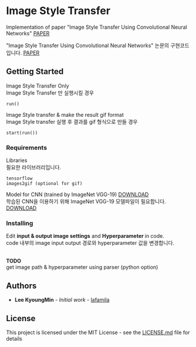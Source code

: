 # Image Style Transfer

Implementation of paper "Image Style Transfer Using Convolutional Neural Networks" [PAPER](http://www.cv-foundation.org/openaccess/content_cvpr_2016/papers/Gatys_Image_Style_Transfer_CVPR_2016_paper.pdf)

"Image Style Transfer Using Convolutional Neural Networks" 논문의 구현코드입니다. [PAPER](http://www.cv-foundation.org/openaccess/content_cvpr_2016/papers/Gatys_Image_Style_Transfer_CVPR_2016_paper.pdf)

## Getting Started

Image Style Transfer Only<br>
Image Style Transfer 만 실행시킬 경우
```
run()
```

Image Style transfer & make the result gif format<br>
Image Style transfer 실행 후 결과를 gif 형식으로 만들 경우
```
start(run())
```


### Requirements

Libraries<br>
필요한 라이브러리입니다.


```
tensorflow
images2gif (optional for gif)
```

Model for CNN (trained by ImageNet VGG-19) [DOWNLOAD](http://www.vlfeat.org/matconvnet/models/imagenet-vgg-verydeep-19.mat)<br>
학습된 CNN을 이용하기 위해 ImageNet VGG-19 모델파일이 필요합니다. [DOWNLOAD](http://www.vlfeat.org/matconvnet/models/imagenet-vgg-verydeep-19.mat)<br>



### Installing

Edit <b>input & output image settings</b> and <b>Hyperparameter </b> in code.<br>
code 내부의 image input output 경로와 hyperparameter 값을 변경합니다.<br><br>

**TODO**<br>
get image path & hyperparameter using parser (python option)


## Authors

* **Lee KyoungMin** - *Initial work* - [lafamila](https://github.com/lafamila/lafamila)


## License

This project is licensed under the MIT License - see the [LICENSE.md](LICENSE.md) file for details
